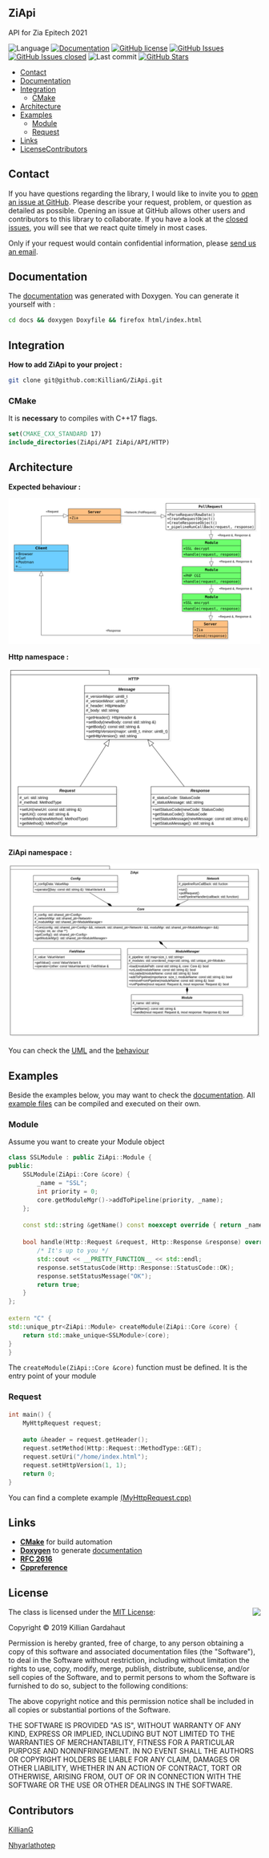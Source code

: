 ## ZiApi

API for Zia Epitech 2021

![Language](https://img.shields.io/github/languages/top/KillianG/ZiApi.svg?style=flat)
[![Documentation](https://img.shields.io/badge/docs-doxygen-blue.svg?style=flat)](https://killiang.github.io/)
[![GitHub license](https://img.shields.io/badge/license-MIT-blue.svg?style=flat)](https://github.com/KillianG/ZiApi/blob/master/LICENSE)
[![GitHub Issues](https://img.shields.io/github/issues/KillianG/ZiApi.svg?style=flat)](https://github.com/KillianG/ZiApi/issues)
[![GitHub Issues closed](https://img.shields.io/github/issues-closed-raw/KillianG/ZiApi.svg?style=flat)](https://github.com/KillianG/ZiApi/issues?utf8=%E2%9C%93&q=is%3Aissue+is%3Aclosed)
![Last commit](https://img.shields.io/github/last-commit/KillianG/ZiApi.svg?style=flat)
[![GitHub Stars](https://img.shields.io/github/stars/KillianG/ZiApi.svg?style=social)](https://github.com/KillianG/ZiApi)

- [Contact](#contact)
- [Documentation](#documentation)
- [Integration](#integration)
  - [CMake](#cmake)
- [Architecture](#architecture)
- [Examples](#examples)  
  - [Module](#module)
  - [Request](#request)
- [Links](#links)
- [License](#license)[Contributors](#Contributors)

## Contact
If you have questions regarding the library, I would like to invite you to [open an issue at GitHub](https://github.com/KillianG/ZiApi/issues/new). Please describe your request, problem, or question as detailed as possible. Opening an issue at GitHub allows other users and contributors to this library to collaborate. If you have a look at the [closed issues](https://github.com/KillianG/ZiApi/issues?q=is%3Aissue+is%3Aclosed), you will see that we react quite timely in most cases.

Only if your request would contain confidential information, please [send us an email](mailto:nathan.lebon@epitech.eu).

## Documentation
The [documentation](https://killiang.github.io/) was generated with Doxygen. You can generate it yourself with :
```bash
cd docs && doxygen Doxyfile && firefox html/index.html
```
## Integration
**How to add ZiApi to your project :**
```bash
git clone git@github.com:KillianG/ZiApi.git
```
### CMake
It is **necessary** to compiles with  C++17 flags.
```cmake
set(CMAKE_CXX_STANDARD 17)
include_directories(ZiApi/API ZiApi/API/HTTP)
```
## Architecture
**Expected behaviour :**

![Behaviour](https://raw.githubusercontent.com/KillianG/ZiApi/master/docs/Behaviour.png)

**Http namespace :**

![Http](https://raw.githubusercontent.com/KillianG/ZiApi/master/docs/HTTP.png)

**ZiApi namespace :**

![ZiApi](https://raw.githubusercontent.com/KillianG/ZiApi/master/docs/ZiApi.png)

You can check the [UML](https://github.com/KillianG/ZiApi/blob/master/docs/Zia.mdj) and the [behaviour](https://github.com/KillianG/ZiApi/blob/master/docs/Behaviour.mdj)

## Examples
Beside the examples below, you may want to check the [documentation](https://killiang.github.io/). All [example files](https://github.com/KillianG/ZiApi/tree/master/examples) can be compiled and executed on their own.

### Module
Assume you want to create your Module object

```c++
class SSLModule : public ZiApi::Module {
public:
    SSLModule(ZiApi::Core &core) {
        _name = "SSL";
        int priority = 0;                                                       //The module priority can be set in the config file
        core.getModuleMgr()->addToPipeline(priority, _name);                    //Add the module to the processing list
    };

    const std::string &getName() const noexcept override { return _name; }

    bool handle(Http::Request &request, Http::Response &response) override {    //Do your things here
        /* It's up to you */
        std::cout << __PRETTY_FUNCTION__ << std::endl;                          //virtual bool SSLModule::handle(Http::Request&, Http::Response&)
        response.setStatusCode(Http::Response::StatusCode::OK);
        response.setStatusMessage("OK");
        return true;
    }
};

extern "C" {
std::unique_ptr<ZiApi::Module> createModule(ZiApi::Core &core) {                //It will be called by the dl functions
    return std::make_unique<SSLModule>(core);                                   //Gives the Core to the module if needed
}
}
```

The `createModule(ZiApi::Core &core)` function must be defined. It is the entry point of your module

### Request

```c++
int main() {
    MyHttpRequest request;

    auto &header = request.getHeader();                                     //Get the request's header
    request.setMethod(Http::Request::MethodType::GET);                      //Sets the request's method
    request.setUri("/home/index.html");                                     //Sets the request's uri
    request.setHttpVersion(1, 1);                                           //Sets the request's versions
    return 0;
}
```

You can find a complete example [(MyHttpRequest.cpp)](https://github.com/KillianG/ZiApi/blob/master/examples/MyHttpRequest.cpp)

## Links
- [**CMake**](https://cmake.org) for build automation
- [**Doxygen**](http://www.doxygen.nl/) to generate [documentation](https://killiang.github.io/)
- [**RFC 2616**](https://www.ietf.org/rfc/rfc2616.txt)
- [**Cppreference**](https://en.cppreference.com/w/)

## License
<img align="right" src="http://opensource.org/trademarks/opensource/OSI-Approved-License-100x137.png">

The class is licensed under the [MIT License](http://opensource.org/licenses/MIT):

Copyright &copy; 2019 Killian Gardahaut

Permission is hereby granted, free of charge, to any person obtaining a copy of this software and associated documentation files (the "Software"), to deal in the Software without restriction, including without limitation the rights to use, copy, modify, merge, publish, distribute, sublicense, and/or sell copies of the Software, and to permit persons to whom the Software is furnished to do so, subject to the following conditions: 

The above copyright notice and this permission notice shall be included in all copies or substantial portions of the Software.

THE SOFTWARE IS PROVIDED "AS IS", WITHOUT WARRANTY OF ANY KIND, EXPRESS OR IMPLIED, INCLUDING BUT NOT LIMITED TO THE WARRANTIES OF MERCHANTABILITY, FITNESS FOR A PARTICULAR PURPOSE AND NONINFRINGEMENT. IN NO EVENT SHALL THE AUTHORS OR COPYRIGHT HOLDERS BE LIABLE FOR ANY CLAIM, DAMAGES OR OTHER LIABILITY, WHETHER IN AN ACTION OF CONTRACT, TORT OR OTHERWISE, ARISING FROM, OUT OF OR IN CONNECTION WITH THE SOFTWARE OR THE USE OR OTHER DEALINGS IN THE SOFTWARE.

## Contributors
[KillianG](https://github.com/KillianG)

[Nhyarlathotep](https://github.com/nhyarlathotep)
